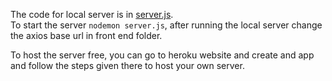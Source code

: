 The code for local server is in [server.js](./server.js).  
To start the server `nodemon server.js`, after running the local server change the axios base url in front end folder.

To host the server free, you can go to heroku website and create and app and follow the steps given there to host your own server.

